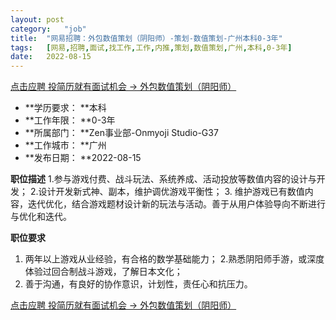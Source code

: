 ```yaml
---
layout:	post
category:	"job"
title:	"网易招聘：外包数值策划（阴阳师）-策划-数值策划-广州本科0-3年"
tags:	[网易,招聘,面试,找工作,工作,内推,策划,数值策划,广州,本科,0-3年]
date:	2022-08-15
---
```


[点击应聘 投简历就有面试机会 -> 外包数值策划（阴阳师）](http://mobile.bole.netease.com/bole/boleDetail?id=29957&employeeId=346f03c3cda5f04c&key=all)



- **学历要求： **本科
- **工作年限： **0-3年
- **所属部门： **Zen事业部-Onmyoji Studio-G37
- **工作城市： **广州
- **发布日期： **2022-08-15



**职位描述**
1.参与游戏付费、战斗玩法、系统养成、活动投放等数值内容的设计与开发；
2.设计开发新式神、副本，维护调优游戏平衡性；
3. 维护游戏已有数值内容，迭代优化，结合游戏题材设计新的玩法与活动。善于从用户体验导向不断进行与优化和迭代。




**职位要求**
1. 两年以上游戏从业经验，有合格的数学基础能力；
2.熟悉阴阳师手游，或深度体验过回合制战斗游戏，了解日本文化；
3. 善于沟通，有良好的协作意识，计划性，责任心和抗压力。



[点击应聘 投简历就有面试机会 -> 外包数值策划（阴阳师）](http://mobile.bole.netease.com/bole/boleDetail?id=29957&employeeId=346f03c3cda5f04c&key=all)